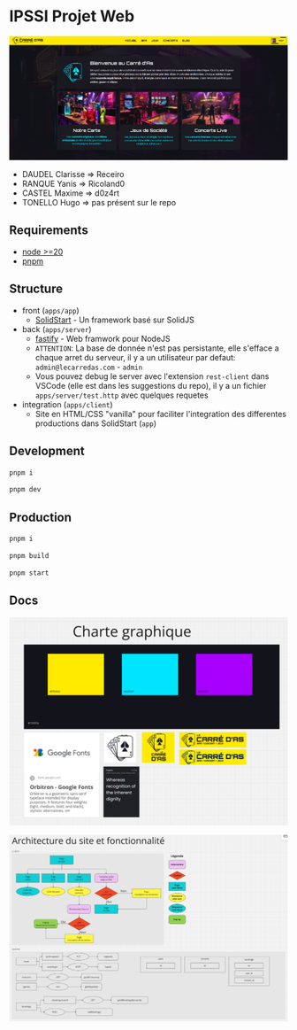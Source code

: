 # IPSSI Projet Web

![screenshot](./docs/screenshot.png)

- DAUDEL Clarisse => Receiro
- RANQUE Yanis => Ricoland0
- CASTEL Maxime => d0z4rt
- TONELLO Hugo => pas présent sur le repo

## Requirements

- [node >=20](https://nodejs.org/en)
- [pnpm](https://pnpm.io/installation)

## Structure

- front (`apps/app`)
  - [SolidStart](https://docs.solidjs.com/solid-start) - Un framework basé sur SolidJS
- back (`apps/server`)
  - [fastify](https://fastify.dev/) - Web framwork pour NodeJS
  - `ATTENTION`: La base de donnée n'est pas persistante, elle s'efface a chaque arret du serveur, il y a un utilisateur par defaut: `admin@lecarredas.com` - `admin`
  - Vous pouvez debug le server avec l'extension `rest-client` dans VSCode (elle est dans les suggestions du repo), il y a un fichier `apps/server/test.http` avec quelques requetes
- integration (`apps/client`)
  - Site en HTML/CSS "vanilla" pour faciliter l'integration des differentes productions dans SolidStart (`app`)

## Development

```bash
pnpm i
```

```bash
pnpm dev
```

## Production

```bash
pnpm i
```

```bash
pnpm build
```

```bash
pnpm start
```

## Docs

![alt text](./docs/chart.png)

![alt text](./docs/flow_chart.png)
